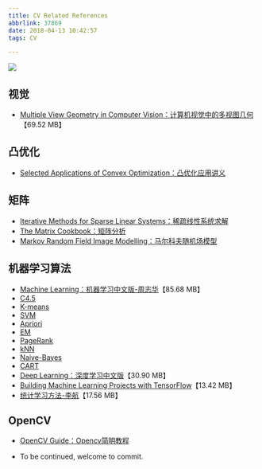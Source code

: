 ```yaml
---
title: CV Related References
abbrlink: 37869
date: 2018-04-13 10:42:57
tags: CV

---
```


![](http://oofx6tpf6.bkt.clouddn.com/moono.jpg)

<!--more-->

## 视觉

- [Multiple View Geometry in Computer Vision：计算机视觉中的多视图几何](http://p73slabes.bkt.clouddn.com/.pdf)【69.52 MB】

## 凸优化
- [Selected Applications of Convex Optimization：凸优化应用讲义](http://p73slabes.bkt.clouddn.com/1.%20Selected%20Applications%20of%20Convex%20Optimization-Springer-Verlag%20Berlin%20Heidelberg%20%282015%29.pdf)

## 矩阵
- [Iterative Methods for Sparse Linear Systems：稀疏线性系统求解](http://p73slabes.bkt.clouddn.com/2.%20Iterative%20Methods%20for%20Sparse%20Linear%20Systems.pdf)
- [The Matrix Cookbook：矩阵分析](http://p73slabes.bkt.clouddn.com/3.%20The%20Matrix%20Cookbook.pdf)
- [Markov Random Field Image Modelling：马尔科夫随机场模型](http://p73slabes.bkt.clouddn.com/MRF.pdf)


## 机器学习算法

- [Machine Learning：机器学习中文版-周志华](http://p73slabes.bkt.clouddn.com/machine-learning.pdf)【85.68 MB】
- [C4.5](http://p73slabes.bkt.clouddn.com/1-C4.5.pdf)
- [K-means](http://p73slabes.bkt.clouddn.com/1-C4.5.pdf)
- [SVM](http://p73slabes.bkt.clouddn.com/3-SVM.pdf)
- [Apriori](http://p73slabes.bkt.clouddn.com/4-Apriori.pdf)
- [EM](http://p73slabes.bkt.clouddn.com/5-EM.pdf)
- [PageRank](http://p73slabes.bkt.clouddn.com/6-PageRank.pdf)
- [kNN](http://p73slabes.bkt.clouddn.com/8-kNN.pdf)
- [Naive-Bayes](http://p73slabes.bkt.clouddn.com/9-Naive-Bayes.pdf)
- [CART](http://p73slabes.bkt.clouddn.com/10-CART.pdf)
- [Deep Learning：深度学习中文版](http://p73slabes.bkt.clouddn.com/Deep%20Learning-Yoshua%20Bengio.pdf)【30.90 MB】
- [Building Machine Learning Projects with TensorFlow](http://p73slabes.bkt.clouddn.com/Building%20Machine%20Learning%20Projects%20with%20TensorFlow.pdf)【13.42 MB】
- [统计学习方法-李航](http://p73slabes.bkt.clouddn.com/statistical-learning-method.pdf)【17.56 MB】

## OpenCV

- [OpenCV Guide：Opencv简明教程](http://p73slabes.bkt.clouddn.com/OpenCV-Guide-Primer.pdf)


- To be continued, welcome to commit.


